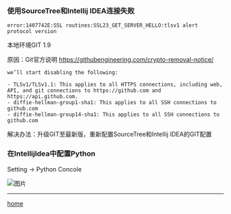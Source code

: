 ### 使用SourceTree和Intellij IDEA连接失败

```
error:1407742E:SSL routines:SSL23_GET_SERVER_HELLO:tlsv1 alert protocol version
```

本地环境GIT 1.9

原因：Git官方说明 https://githubengineering.com/crypto-removal-notice/

```
we’ll start disabling the following:

- TLSv1/TLSv1.1: This applies to all HTTPS connections, including web, API, and git connections to https://github.com and https://api.github.com.
- diffie-hellman-group1-sha1: This applies to all SSH connections to github.com
- diffie-hellman-group14-sha1: This applies to all SSH connections to github.com

```

解决办法：升级GIT至最新版，重新配置SourceTree和Intellij IDEA的GIT配置

### 在IntellijIdea中配置Python

Setting -> Python Concole

![图片](https://github.com/songruoningbupt/songruoningbupt.github.io/blob/master/image/pythonInIntellijIdea.png)


----------------------------------

[home](https://github.com/songruoningbupt/songruoningbupt.github.io)
